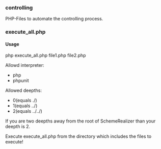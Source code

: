 ### controlling

PHP-Files to automate the controlling process.

### execute_all.php

#### Usage

php execute_all.php <interpreter> <deepth> file1.php file2.php

Allowd interpreter:

 - php
 - phpunit

Allowed deepths:

 - 0(equals ./)
 - 1(equals ../)
 - 2(equals ../../)
 
If you are two deepths away from the root of SchemeRealizer than your deepth is 2.

Execute execute_all.php from the directory which includes the files to execute!
